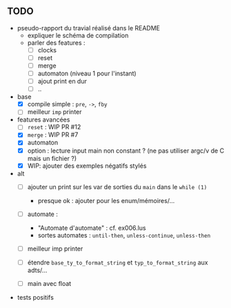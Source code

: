 ## TODO

- pseudo-rapport du travial réalisé dans le README
  + expliquer le schéma de compilation
  + parler des features :
    - [ ] clocks
    - [ ] reset
    - [ ] merge
    - [ ] automaton (niveau 1 pour l'instant)
    - [ ] ajout print en dur
    - [ ] ..

- base
  - [x] compile simple : `pre`, `->`, `fby`
  - [ ] meilleur `imp` printer

- features avancées
  - [ ] `reset` : WIP PR #12
  - [x] `merge` : WIP PR #7
  - [x] automaton
  - [x] option : lecture input main non constant ? (ne pas utiliser argc/v de C mais un fichier ?)
  - [x] WIP: ajouter des exemples négatifs stylés

- alt
  - [ ] ajouter un print sur les var de sorties du `main` dans le `while (1)`
    - presque ok : ajouter pour les enum/mémoires/...

  - [ ] automate :
    - "Automate d'automate" : cf. ex006.lus
    - sortes automates : `until-then`, `unless-continue`, `unless-then`

  - [ ] meilleur imp printer

  - [ ] étendre `base_ty_to_format_string` et `typ_to_format_string` aux adts/...

  - [ ] main avec float

- tests positifs
